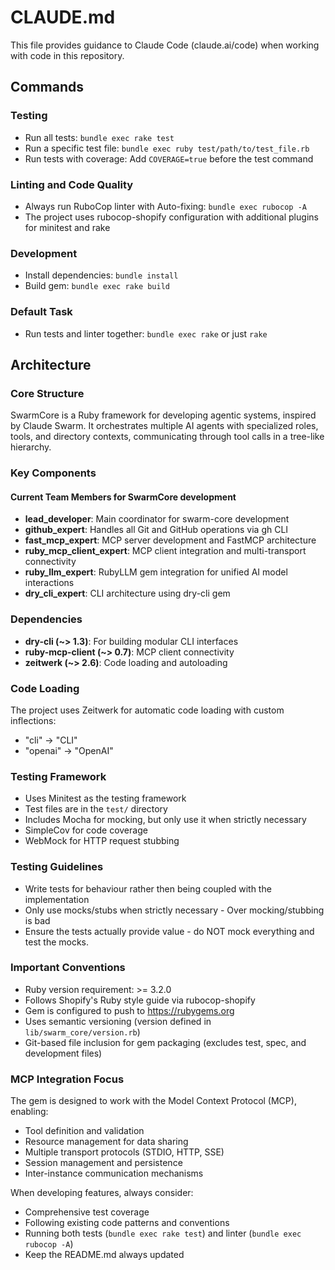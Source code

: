 # CLAUDE.md

This file provides guidance to Claude Code (claude.ai/code) when working with code in this repository.

## Commands

### Testing
- Run all tests: `bundle exec rake test`
- Run a specific test file: `bundle exec ruby test/path/to/test_file.rb`
- Run tests with coverage: Add `COVERAGE=true` before the test command

### Linting and Code Quality
- Always run RuboCop linter with Auto-fixing: `bundle exec rubocop -A`
- The project uses rubocop-shopify configuration with additional plugins for minitest and rake

### Development
- Install dependencies: `bundle install`
- Build gem: `bundle exec rake build`

### Default Task
- Run tests and linter together: `bundle exec rake` or just `rake`

## Architecture

### Core Structure
SwarmCore is a Ruby framework for developing agentic systems, inspired by Claude Swarm. It orchestrates multiple AI agents with specialized roles, tools, and directory contexts, communicating through tool calls in a tree-like hierarchy.

### Key Components

#### Current Team Members for SwarmCore development
- **lead_developer**: Main coordinator for swarm-core development
- **github_expert**: Handles all Git and GitHub operations via gh CLI
- **fast_mcp_expert**: MCP server development and FastMCP architecture
- **ruby_mcp_client_expert**: MCP client integration and multi-transport connectivity
- **ruby_llm_expert**: RubyLLM gem integration for unified AI model interactions
- **dry_cli_expert**: CLI architecture using dry-cli gem

### Dependencies
- **dry-cli (~> 1.3)**: For building modular CLI interfaces
- **ruby-mcp-client (~> 0.7)**: MCP client connectivity
- **zeitwerk (~> 2.6)**: Code loading and autoloading

### Code Loading
The project uses Zeitwerk for automatic code loading with custom inflections:
- "cli" → "CLI"
- "openai" → "OpenAI"

### Testing Framework
- Uses Minitest as the testing framework
- Test files are in the `test/` directory
- Includes Mocha for mocking, but only use it when strictly necessary
- SimpleCov for code coverage
- WebMock for HTTP request stubbing

### Testing Guidelines
- Write tests for behaviour rather then being coupled with the implementation
- Only use mocks/stubs when strictly necessary - Over mocking/stubbing is bad
- Ensure the tests actually provide value - do NOT mock everything and test the mocks.

### Important Conventions
- Ruby version requirement: >= 3.2.0
- Follows Shopify's Ruby style guide via rubocop-shopify
- Gem is configured to push to https://rubygems.org
- Uses semantic versioning (version defined in `lib/swarm_core/version.rb`)
- Git-based file inclusion for gem packaging (excludes test, spec, and development files)

### MCP Integration Focus
The gem is designed to work with the Model Context Protocol (MCP), enabling:
- Tool definition and validation
- Resource management for data sharing
- Multiple transport protocols (STDIO, HTTP, SSE)
- Session management and persistence
- Inter-instance communication mechanisms

When developing features, always consider:
- Comprehensive test coverage
- Following existing code patterns and conventions
- Running both tests (`bundle exec rake test`) and linter (`bundle exec rubocop -A`)
- Keep the README.md always updated